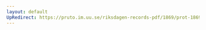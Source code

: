 ```yaml
---
layout: default
UpRedirect: https://pruto.im.uu.se/riksdagen-records-pdf/1869/prot-1869--fk--323.pdf
---
```

